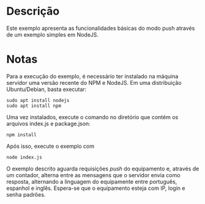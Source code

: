 # Descrição

Este exemplo apresenta as funcionalidades básicas do modo push através de um exemplo simples em NodeJS.

# Notas

Para a execução do exemplo, é necessário ter instalado na máquina servidor uma versão recente do NPM e NodeJS. Em uma distribuição Ubuntu/Debian, basta executar:

```
sudo apt install nodejs
sudo apt install npm
```

Uma vez instalados, execute o comando no diretório que contém os arquivos index.js e package.json:

```
npm install
```

Após isso, execute o exemplo com

```
node index.js
```

O exemplo descrito aguarda requisições _push_ do equipamento e, através de um contador, alterna entre as mensagens que o servidor envia como resposta, alternando a linguagem do equipamente entre português, espanhol e inglês. Espera-se que o equipamento esteja com IP, login e senha padrões.